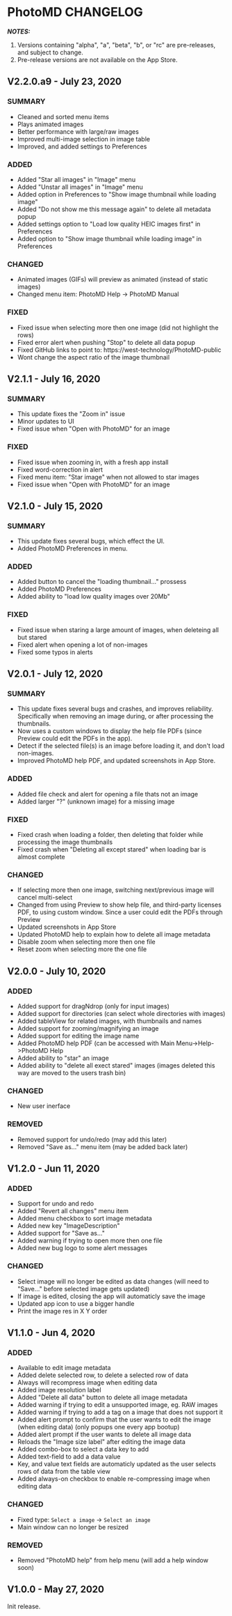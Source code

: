 # PhotoMD CHANGELOG

_**NOTES:**_
 1. Versions containing "alpha", "a", "beta", "b", or "rc" are pre-releases, and
subject to change.
 2. Pre-release versions are not available on the App Store.

## V2.2.0.a9 - July 23, 2020

### SUMMARY
 - Cleaned and sorted menu items
 - Plays animated images
 - Better performance with large/raw images
 - Improved multi-image selection in image table
 - Improved, and added settings to Preferences

### ADDED
 - Added "Star all images" in "Image" menu
 - Added "Unstar all images" in "Image" menu
 - Added option in Preferences to "Show image thumbnail while loading image"
 - Added "Do not show me this message again" to delete all metadata popup
 - Added settings option to "Load low quality HEIC images first" in Preferences
 - Added option to "Show image thumbnail while loading image" in Preferences

### CHANGED
 - Animated images (GIFs) will preview as animated (instead of static images)
 - Changed menu item: PhotoMD Help -> PhotoMD Manual

### FIXED
 - Fixed issue when selecting more then one image (did not highlight the rows)
 - Fixed error alert when pushing "Stop" to delete all data popup
 - Fixed GitHub links to point to: https://west-technology/PhotoMD-public
 - Wont change the aspect ratio of the image thumbnail

## V2.1.1 - July 16, 2020

### SUMMARY
 - This update fixes the "Zoom in" issue
 - Minor updates to UI
 - Fixed issue when "Open with PhotoMD" for an image

### FIXED
 - Fixed issue when zooming in, with a fresh app install
 - Fixed word-correction in alert
 - Fixed menu item: "Star image" when not allowed to star images
 - Fixed issue when "Open with PhotoMD" for an image

## V2.1.0 - July 15, 2020

### SUMMARY
 - This update fixes several bugs, which effect the UI.
 - Added PhotoMD Preferences in menu.

### ADDED
 - Added button to cancel the "loading thumbnail..." prossess
 - Added PhotoMD Preferences
 - Added ability to "load low quality images over 20Mb"

### FIXED
 - Fixed issue when staring a large amount of images, when deleteing all but stared
 - Fixed alert when opening a lot of non-images
 - Fixed some typos in alerts

## V2.0.1 - July 12, 2020

### SUMMARY
 - This update fixes several bugs and crashes, and improves reliability. Specifically when removing an image during, or after processing the thumbnails.
 - Now uses a custom windows to display the help file PDFs (since Preview could edit the PDFs in the app).
 - Detect if the selected file(s) is an image before loading it, and don't load non-images.
 - Improved PhotoMD help PDF, and updated screenshots in App Store.

### ADDED
 - Added file check and alert for opening a file thats not an image
 - Added larger "?" (unknown image) for a missing image

### FIXED
 - Fixed crash when loading a folder, then deleting that folder while processing the image thumbnails
 - Fixed crash when "Deleting all except stared" when loading bar is almost complete

### CHANGED
 - If selecting more then one image, switching next/previous image will cancel multi-select
 - Changed from using Preview to show help file, and third-party licenses PDF, to using custom window. Since a user could edit the PDFs through Preview
 - Updated screenshots in App Store
 - Updated PhotoMD help to explain how to delete all image metadata
 - Disable zoom when selecting more then one file
 - Reset zoom when selecting more the one file


## V2.0.0 - July 10, 2020

### ADDED
 - Added support for dragNdrop (only for input images)
 - Added support for directories (can select whole directories with images)
 - Added tableView for related images, with thumbnails and names
 - Added support for zooming/magnifying an image
 - Added support for editing the image name
 - Added PhotoMD help PDF (can be accessed with Main Menu->Help->PhotoMD Help
 - Added ability to "star" an image
 - Added ability to "delete all exect stared" images (images deleted this way are moved to the users trash bin)

### CHANGED
 - New user inerface

### REMOVED
 - Removed support for undo/redo (may add this later)
 - Removed "Save as..." menu item (may be added back later)


## V1.2.0 - Jun 11, 2020

### ADDED
 - Support for undo and redo
 - Added "Revert all changes" menu item
 - Added menu checkbox to sort image metadata
 - Added new key "ImageDescription"
 - Added support for "Save as..."
 - Added warning if trying to open more then one file
 - Added new bug logo to some alert messages

### CHANGED
 - Select image will no longer be edited as data changes (will need to "Save..." before selected image gets updated)
 - If image is edited, closing the app will automaticly save the image
 - Updated app icon to use a bigger handle
 - Print the image res in X Y order


## V1.1.0 - Jun 4, 2020

### ADDED
 - Available to edit image metadata
 - Added delete selected row, to delete a selected row of data
 - Always will recompress image when editing data
 - Added image resolution label
 - Added "Delete all data" button to delete all image metadata
 - Added warning if trying to edit a unsupported image, eg. RAW images
 - Added warning if trying to add a tag on a image that does not support it
 - Added alert prompt to confirm that the user wants to edit the image (when editing data) (only popups one every app bootup)
 - Added alert prompt if the user wants to delete all image data
 - Reloads the "Image size label" after editing the image data
 - Added combo-box to select a data key to add
 - Added text-field to add a data value
 - Key, and value text fields are automaticly updated as the user selects rows of data from the table view
 - Added always-on checkbox to enable re-compressing image when editing data

### CHANGED
 - Fixed type: `Select a image` -> `Select an image`
 - Main window can no longer be resized

### REMOVED
 - Removed "PhotoMD help" from help menu (will add a help window soon)

## V1.0.0 - May 27, 2020

Init release.


